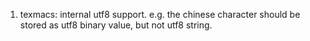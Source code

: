 1. texmacs: internal utf8 support. e.g. the chinese character should be stored as utf8 binary value, but not utf8 string.
